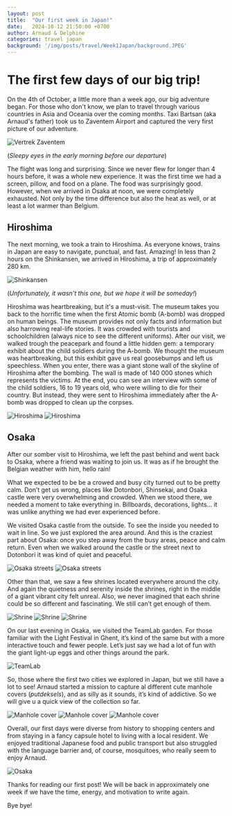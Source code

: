 ```yaml
---
layout: post
title:  "Our first week in Japan!"
date:   2024-10-12 21:50:00 +0700
author: Arnaud & Delphine
categories: travel japan
background: '/img/posts/travel/Week1Japan/background.JPEG'
---
```


# The first few days of our big trip!

On the 4th of October, a little more than a week ago, our big adventure began. For those who don't know, we plan to travel through various countries in Asia and Oceania over the coming months. Taxi Bartsan (aka Arnaud's father) took us to Zaventem Airport and captured the very first picture of our adventure.

<img class="img-fluid" src="/img/posts/travel/Week1Japan/zaventem.JPEG" alt="Vertrek Zaventem">

(*Sleepy eyes in the early morning before our departure*)

The flight was long and surprising. Since we never flew for longer than 4 hours before, it was a whole new experience. It was the first time we had a screen, pillow, and food on a plane. The food was surprisingly good. However, when we arrived in Osaka at noon, we were completely exhausted. Not only by the time difference but also the heat as well, or at least a lot warmer than Belgium.

## Hiroshima

The next morning, we took a train to Hiroshima. As everyone knows, trains in Japan are easy to navigate, punctual, and fast. Amazing! In less than 2 hours on the Shinkansen, we arrived in Hiroshima, a trip of approximately 280 km.

<img class="img-fluid" src="/img/posts/travel/Week1Japan/train.JPEG" alt="Shinkansen">

(*Unfortunately, it wasn’t this one, but we hope it will be someday!*)

Hiroshima was heartbreaking, but it's a must-visit. The museum takes you back to the horrific time when the first Atomic bomb (A-bomb) was dropped on human beings. The museum provides not only facts and information but also harrowing real-life stories. It was crowded with tourists and schoolchildren (always nice to see the different uniforms). After our visit, we walked trough the peacepark and found a little hidden gem: a temporary exhibit about the child soldiers during the A-bomb. We thought the museum was heartbreaking, but this exhibit gave us real goosebumps and left us speechless. When you enter, there was a giant stone wall of the skyline of Hiroshima after the bombing. The wall is made of 140 000 stones which represents the victims. At the end, you can see an interview with some of the child soldiers, 16 to 19 years old, who were willing to die for their country. But instead, they were sent to Hiroshima immediately after the A-bomb was dropped to clean up the corpses.

<img class="img-fluid" src="/img/posts/travel/Week1Japan/hiroshima1.JPEG" alt="Hiroshima">
<img class="img-fluid" src="/img/posts/travel/Week1Japan/hiroshima2.JPEG" alt="Hiroshima">

## Osaka

After our somber visit to Hiroshima, we left the past behind and went back to Osaka, where a friend was waiting to join us. It was as if he brought the Belgian weather with him, hello rain!

What we expected to be be a crowed and busy city turned out to be pretty calm. Don’t get us wrong, places like Dotonbori, Shinsekai, and Osaka castle were very overwhelming and crowded. When we stood there, we needed a moment to take everything in. Billboards, decorations, lights… it was unlike anything we had ever experienced before.

We visited Osaka castle from the outside. To see the inside you needed to wait in line. So we just explored the area around. And this is the craziest part about Osaka: once you step away from the busy areas, peace and calm return. Even when we walked around the castle or the street next to Dotonbori it was kind of quiet and peaceful.


<img class="img-fluid" src="/img/posts/travel/Week1Japan/dotonbori1.JPEG" alt="Osaka streets">
<img class="img-fluid" src="/img/posts/travel/Week1Japan/dotonbori2.JPEG" alt="Osaka streets">

Other than that, we saw a few shrines located everywhere around the city. And again the quietness and serenity inside the shrines, right in the middle of a giant vibrant city felt unreal. Also, we never imagined that each shrine could be so different and fascinating. We still can’t get enough of them.


<img class="img-fluid" src="/img/posts/travel/Week1Japan/shrine1.JPEG" alt="Shrine">
<img class="img-fluid" src="/img/posts/travel/Week1Japan/shrine2.JPEG" alt="Shrine">
<img class="img-fluid" src="/img/posts/travel/Week1Japan/shrine3.JPEG" alt="Shrine">

On our last evening in Osaka, we visited the TeamLab garden. For those familiar with the Light Festival in Ghent, it’s kind of the same but with a more interactive touch and fewer people. Let’s just say we had a lot of fun with the giant light-up eggs and other things around the park.

<img class="img-fluid" src="/img/posts/travel/Week1Japan/garden.JPEG" alt="TeamLab">

So, those where the first two cities we explored in Japan, but we still have a lot to see!
Arnaud started a mission to capture al different cute manhole covers (*putdeksels*), and as silly as it sounds, it’s kind of addictive. So we will give u a quick view of the collection so far.

<img class="img-fluid" src="/img/posts/travel/Week1Japan/manholeCover1.JPEG" alt="Manhole cover">
<img class="img-fluid" src="/img/posts/travel/Week1Japan/manholeCover2.JPEG" alt="Manhole cover">
<img class="img-fluid" src="/img/posts/travel/Week1Japan/manholeCover3.JPEG" alt="Manhole cover">

Overall, our first days were diverse from history to shopping centers and from staying in a fancy capsule hotel to living with a local resident. We enjoyed traditional Japanese food and public transport but also struggled with the language barrier and, of course, mosquitoes, who really seem to enjoy Arnaud.

<img class="img-fluid" src="/img/posts/travel/Week1Japan/osaka.JPEG" alt="Osaka">

Thanks for reading our first post! We will be back in approximately one week if we have the time, energy, and motivation to write again.

Bye bye!

